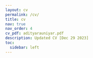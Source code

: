 ```yaml
---
layout: cv
permalink: /cv/
title: cv
nav: true
nav_order: 4
cv_pdf: adityarauniyar.pdf
description: Updated CV [Dec 29 2023]
toc:
  sidebar: left
---
```

